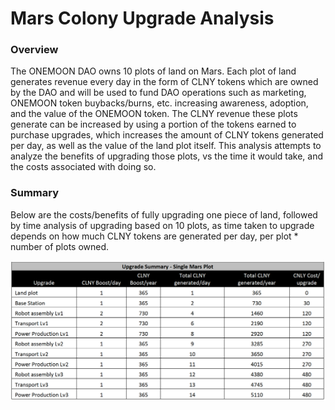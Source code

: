 # Mars Colony Upgrade Analysis

### Overview

The ONEMOON DAO owns 10 plots of land on Mars. Each plot of land generates revenue every day in the form of CLNY tokens which are owned by the DAO and will be used to fund DAO operations such as marketing, ONEMOON token buybacks/burns, etc. increasing awareness, adoption, and the value of the ONEMOON token. The CLNY revenue these plots generate can be increased by using a portion of the tokens earned to purchase upgrades, which increases the amount of CLNY tokens generated per day, as well as the value of the land plot itself. This analysis attempts to analyze the benefits of upgrading those plots, vs the time it would take, and the costs associated with doing so.

### Summary

Below are the costs/benefits of fully upgrading one piece of land, followed by time analysis of upgrading based on 10 plots, as time taken to upgrade depends on how much CLNY tokens are generated per day, per plot \* number of plots owned.

![](<../.gitbook/assets/Upgrade Summary - SIngle Mars Plot.jpg>)
